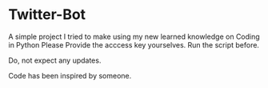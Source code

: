 # Twitter-Bot
A simple project I tried to make using my new learned knowledge on Coding in Python
Please Provide the acccess key yourselves.
Run the script before.




Do, not expect any updates. 



Code has been inspired by someone.

